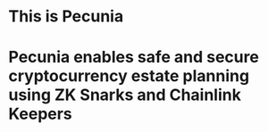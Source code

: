 # This is Pecunia
# Pecunia enables safe and secure cryptocurrency estate planning using ZK Snarks and Chainlink Keepers
